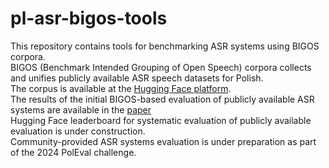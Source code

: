 # pl-asr-bigos-tools
This repository contains tools for benchmarking ASR systems using BIGOS corpora.<br>
BIGOS (Benchmark Intended Grouping of Open Speech) corpora collects and unifies publicly available ASR speech datasets for Polish.<br>
The corpus is available at the [Hugging Face platform](https://huggingface.co/datasets/michaljunczyk/pl-asr-bigos).<br>
The results of the initial BIGOS-based evaluation of publicly available ASR systems are available in the [paper](https://www.researchgate.net/publication/370983845_BIGOS_-_Benchmark_Intended_Grouping_of_Open_Speech_Corpora_for_Polish_Automatic_Speech_Recognition)<br>
Hugging Face leaderboard for systematic evaluation of publicly available evaluation is under construction.<br>
Community-provided ASR systems evaluation is under preparation as part of the 2024 PolEval challenge.<br>
